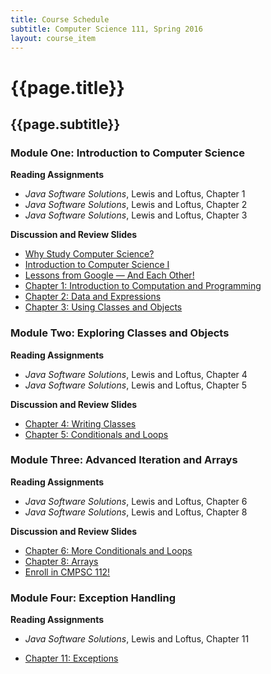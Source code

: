 ```yaml
---
title: Course Schedule
subtitle: Computer Science 111, Spring 2016
layout: course_item
---
```


# {{page.title}}
## {{page.subtitle}}

### Module One: Introduction to Computer Science

**Reading Assignments**

- <em>Java Software Solutions</em>, Lewis and Loftus, Chapter 1
- <em>Java Software Solutions</em>, Lewis and Loftus, Chapter 2
- <em>Java Software Solutions</em>, Lewis and Loftus, Chapter 3

**Discussion and Review Slides**

<ul>

<li> <a target="_blank" rel="noopener" href ="{{site.baseurl}}teaching/cs111S2016/provide/slides/cs111_whystudycomputerscience.html">Why Study Computer Science?</a></li>
<li> <a target="_blank" rel="noopener" href ="{{site.baseurl}}teaching/cs111S2016/provide/slides/cs111_introduction.html">Introduction to Computer Science I</a></li>
<li> <a target="_blank" rel="noopener" href ="{{site.baseurl}}teaching/cs111S2016/provide/slides/cs111_lessons_from_google.html">Lessons from Google &mdash; And Each Other!</a></li>
<li> <a target="_blank" rel="noopener" href ="{{site.baseurl}}teaching/cs111S2016/provide/slides/cs111_chapter1.html">Chapter 1: Introduction to Computation and Programming</a></li>
<li> <a target="_blank" rel="noopener" href ="{{site.baseurl}}teaching/cs111S2016/provide/slides/cs111_chapter2.html">Chapter 2: Data and Expressions</a></li>
<li> <a target="_blank" rel="noopener" href ="{{site.baseurl}}teaching/cs111S2016/provide/slides/cs111_chapter3.html">Chapter 3: Using Classes and Objects</a></li>

</ul>

### Module Two: Exploring Classes and Objects

**Reading Assignments**

- <em>Java Software Solutions</em>, Lewis and Loftus, Chapter 4
- <em>Java Software Solutions</em>, Lewis and Loftus, Chapter 5

**Discussion and Review Slides**

<ul>

<li> <a target="_blank" rel="noopener" href ="{{site.baseurl}}teaching/cs111S2016/provide/slides/cs111_chapter4.html">Chapter 4: Writing Classes</a></li>
<li> <a target="_blank" rel="noopener" href ="{{site.baseurl}}teaching/cs111S2016/provide/slides/cs111_chapter5.html">Chapter 5: Conditionals and Loops</a></li>

</ul>

### Module Three: Advanced Iteration and Arrays

**Reading Assignments**

- <em>Java Software Solutions</em>, Lewis and Loftus, Chapter 6
- <em>Java Software Solutions</em>, Lewis and Loftus, Chapter 8

**Discussion and Review Slides**

<ul>

  <li> <a target="_blank" rel="noopener" href ="{{site.baseurl}}teaching/cs111S2016/provide/slides/cs111_chapter6.html">Chapter 6: More Conditionals and Loops</a></li>
  <li> <a target="_blank" rel="noopener" href ="{{site.baseurl}}teaching/cs111S2016/provide/slides/cs111_chapter8.html">Chapter 8: Arrays</a></li>
  <li> <a target="_blank" rel="noopener" href ="{{site.baseurl}}teaching/cs111S2016/provide/slides/cs111_advertise112.html">Enroll in CMPSC 112!</a></li>

</ul>

### Module Four: Exception Handling

**Reading Assignments**

- <em>Java Software Solutions</em>, Lewis and Loftus, Chapter 11

<ul>

  <li> <a target="_blank" rel="noopener" href ="{{site.baseurl}}teaching/cs111S2016/provide/slides/cs111_chapter11.html">Chapter 11: Exceptions</a></li>

</ul>
